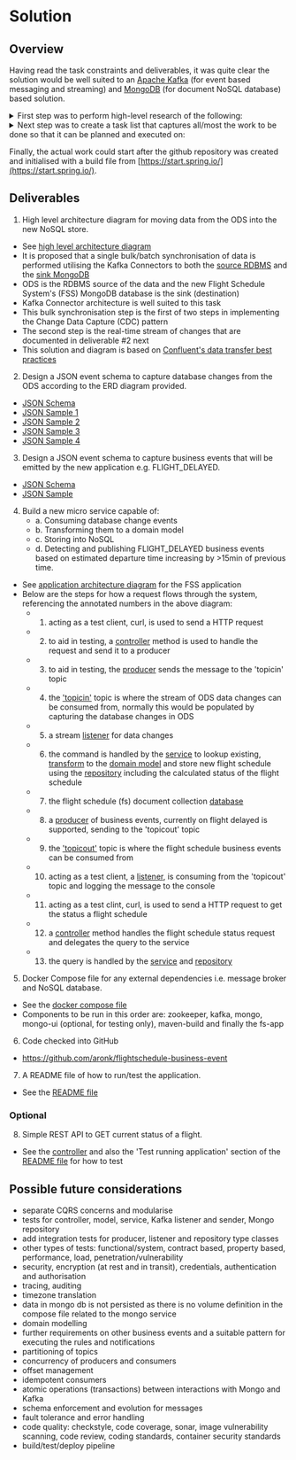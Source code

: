 # Solution

## Overview
Having read the task constraints and deliverables, it was quite clear the solution would be well suited to an [Apache Kafka](https://kafka.apache.org/documentation/) (for event based messaging and streaming) and [MongoDB](https://www.mongodb.com/what-is-mongodb) (for document NoSQL database) based solution.

<details>
  <summary>First step was to perform high-level research of the following:</summary>
  
  - docker image for [Apache Kafka](https://github.com/wurstmeister/kafka-docker) and [MongoDB](https://hub.docker.com/_/mongo)
  - client library and APIs available from Java to interface with Apache Kafka and MongoDB using [Spring Data](https://docs.spring.io/spring-data/mongodb/docs/current/reference/html/#)
  - JSON schema for the definition of the JSON payloads
  - patterns for moving data from RDBMS into NoSQL document database
</details>

<details>
  <summary>Next step was to create a task list that captures all/most the work to be done so that it can be planned and executed on:</summary>
  
  - design how to [batch transfer data](https://www.confluent.io/blog/no-more-silos-how-to-integrate-your-databases-with-apache-kafka-and-cdc) from [RDBMS](https://www.confluent.io/hub/confluentinc/kafka-connect-jdbc) to [MongoDB](https://www.confluent.io/hub/mongodb/kafka-connect-mongodb)
  - design [JSON schema](https://json-schema.org/) for CDC
  - design JSON schema for 'flight-delayed' business event
  - design the model for the 'flight-schedule-business-event' service, JSON, in Mongo db
  - how to [validate JSON schema](https://www.jsonschemavalidator.net/)
  - bare bones app, [Java 8](https://hub.docker.com/_/openjdk), [Maven](maven:3.5-jdk-8-alpine), Spring Boot 2 with Kafka and Spring Data MongoDB
  - github repo, [README](https://github.com/aronk/flightschedule-business-event/blob/master/README.md),
  - [Kafka docker image](https://github.com/wurstmeister/kafka-docker)
  - Kafka topic '1-in' : input, partitions?
  - Kafka topic '2-out' : output, partitions?
  - listener/consumer for '1-in'
  - producer for '2-out'
  - how to test Kafka locally
  - [MongoDB docker image](https://hub.docker.com/_/mongo)
  - Mongo document 'flight-schedule', with key flightScheduleId and value the JSON model
  - repository for saving (creating/updating), reading a single FlightSchedule object
  - how to [test MongoDB locally](https://github.com/spring-projects/spring-data-book/tree/master/mongodb)
  - service to work out if any business events ('flight-delayed') need firing
  - pom.xml to build the app
  - Dockerfile/Dockerfile.maven to package the app
  - docker-compose.yml to build, package and run the app
  - how to [add messages/records](https://github.com/wurstmeister/kafka-docker/wiki/Connectivity) to '1-in' to be able to test the running application
  - how to [view/read messages/records](https://github.com/wurstmeister/kafka-docker/wiki/Connectivity) from 2-out' to be able to test the running application
  - Optional: add REST endpoint, Controller method GET /flight-schedule/{flight-schedule-id} : FlightSchedule
  - should FlightSchedule store/reference the latest/active business events, i.e. 'flight-delayed'?
</details>

Finally, the actual work could start after the github repository was created and initialised with a build file from [https://start.spring.io/](https://start.spring.io/).

## Deliverables
1. High level architecture diagram for moving data from the ODS into the new NoSQL store.
- See [high level architecture diagram](docs/ods-fss-architecture-diagram.png)
- It is proposed that a single bulk/batch synchronisation of data is performed utilising the Kafka Connectors to both the [source RDBMS](https://www.confluent.io/hub/confluentinc/kafka-connect-jdbc) and the [sink MongoDB](https://www.confluent.io/hub/mongodb/kafka-connect-mongodb)
- ODS is the RDBMS source of the data and the new Flight Schedule System's (FSS) MongoDB database is the sink (destination)
- Kafka Connector architecture is well suited to this task  
- This bulk synchronisation step is the first of two steps in implementing the Change Data Capture (CDC) pattern
- The second step is the real-time stream of changes that are documented in deliverable #2 next
- This solution and diagram is based on [Confluent's data transfer best practices](https://www.confluent.io/blog/no-more-silos-how-to-integrate-your-databases-with-apache-kafka-and-cdc)

2. Design a JSON event schema to capture database changes from the ODS according to the ERD diagram provided.
- [JSON Schema](docs/flight-schedule-data-event.schema.json)
- [JSON Sample 1](docs/flight-schedule-data-event-001.json)
- [JSON Sample 2](docs/flight-schedule-data-event-002.json)
- [JSON Sample 3](docs/flight-schedule-data-event-003.json)
- [JSON Sample 4](docs/flight-schedule-data-event-004.json)

3. Design a JSON event schema to capture business events that will be emitted by the new application e.g. FLIGHT_DELAYED.
- [JSON Schema](docs/flight-schedule-business-event.schema.json)
- [JSON Sample](docs/flight-schedule-business-event.json)

4. Build a new micro service capable of:
    - a. Consuming database change events
    - b. Transforming them to a domain model
    - c. Storing into NoSQL
    - d. Detecting and publishing FLIGHT_DELAYED business events based on estimated departure time increasing by >15min of previous time.
- See [application architecture diagram](docs/application-architecture-medium.png) for the FSS application
- Below are the steps for how a request flows through the system, referencing the annotated numbers in the above diagram:
    - 1. acting as a test client, curl, is used to send a HTTP request
    - 2. to aid in testing, a [controller](src/main/java/com/aron/flightschedule/controller/FlightScheduleDataEventTestController.java) method is used to handle the request and send it to a producer
    - 3. to aid in testing, the [producer](src/main/java/com/aron/flightschedule/service/DataEventProducer.java) sends the message to the 'topicin' topic
    - 4. the ['topicin'](src/main/resources/application.yml#L33) topic is where the stream of ODS data changes can be consumed from, normally this would be populated by capturing the database changes in ODS
    - 5. a stream [listener](src/main/java/com/aron/flightschedule/service/FlightScheduleDataEventListener.java) for data changes
    - 6. the command is handled by the [service](src/main/java/com/aron/flightschedule/service/FlightScheduleService.java) to lookup existing, [transform](src/main/java/com/aron/flightschedule/model/FlightScheduleTransformer.java) to the [domain model](src/main/java/com/aron/flightschedule/model/FlightSchedule.java) and store new flight schedule using the [repository](src/main/java/com/aron/flightschedule/repository/FlightScheduleRepository.java) including the calculated status of the flight schedule
    - 7. the flight schedule (fs) document collection [database](src/main/resources/application.yml#L20)
    - 8. a [producer](src/main/java/com/aron/flightschedule/service/BusinessEventProducer.java) of business events, currently on flight delayed is supported, sending to the 'topicout' topic
    - 9. the ['topicout'](src/main/resources/application.yml#L44) topic is where the flight schedule business events can be consumed from
    - 10. acting as a test client, a [listener](src/main/java/com/aron/flightschedule/service/FlightScheduleBusinessEventTestListener.java), is consuming from the 'topicout' topic and logging the message to the console
    - 11. acting as a test clint, curl, is used to send a HTTP request to get the status a flight schedule
    - 12. a [controller](src/main/java/com/aron/flightschedule/controller/FlightScheduleController.java) method handles the flight schedule status request and delegates the query to the service
    - 13. the query is handled by the [service](src/main/java/com/aron/flightschedule/service/FlightScheduleService.java) and [repository](src/main/java/com/aron/flightschedule/repository/FlightScheduleRepository.java)

5. Docker Compose file for any external dependencies i.e. message broker and NoSQL database.
- See the [docker compose file](docker-compose.yml)
- Components to be run in this order are: zookeeper, kafka, mongo, mongo-ui (optional, for testing only), maven-build and finally the fs-app

6. Code checked into GitHub
- https://github.com/aronk/flightschedule-business-event

7. A README file of how to run/test the application.
- See the [README file](README.md)

### Optional
8. Simple REST API to GET current status of a flight.
- See the [controller](src/main/java/com/aron/flightschedule/controller/FlightScheduleController.java) and also the 'Test running application' section of the [README file](README.md) for how to test

## Possible future considerations
- separate CQRS concerns and modularise
- tests for controller, model, service, Kafka listener and sender, Mongo repository
- add integration tests for producer, listener and repository type classes
- other types of tests: functional/system, contract based, property based, performance, load, penetration/vulnerability
- security, encryption (at rest and in transit), credentials, authentication and authorisation
- tracing, auditing
- timezone translation
- data in mongo db is not persisted as there is no volume definition in the compose file related to the mongo service
- domain modelling
- further requirements on other business events and a suitable pattern for executing the rules and notifications
- partitioning of topics
- concurrency of producers and consumers
- offset management
- idempotent consumers
- atomic operations (transactions) between interactions with Mongo and Kafka
- schema enforcement and evolution for messages
- fault tolerance and error handling
- code quality: checkstyle, code coverage, sonar, image vulnerability scanning, code review, coding standards, container security standards
- build/test/deploy pipeline
 